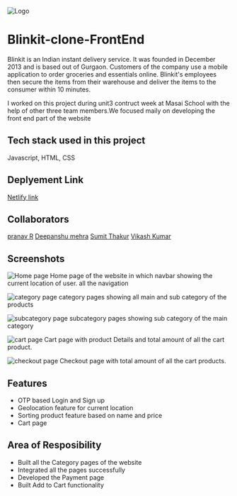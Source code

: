 ![Logo](https://i.imgur.com/zktE2y7.jpg)

# Blinkit-clone-FrontEnd

Blinkit is an Indian instant delivery service. It was founded in December 2013 and is based out of Gurgaon. Customers of the company use a mobile application to order groceries and essentials online. Blinkit's employees then secure the items from their warehouse and deliver the items to the consumer within 10 minutes.

I worked on this project during unit3 contruct week at Masai School with the help of other three team members.We focused maily on developing the front end part of the website

## Tech stack used in this project

Javascript, HTML, CSS

## Deplyement Link

<a href="https://unruffled-mcnulty-573d70.netlify.app/">Netlify link</a>

## Collaborators

<a href="">pranav R</a>
<a href="">Deepanshu mehra</a>
<a href="">Sumit Thakur</a>
<a href="">Vikash Kumar</a>

## Screenshots

![Home page](https://i.imgur.com/5lu9ulf.png)
 Home page of the website in which navbar showing the current location of user. all the navigation

![category page](https://i.imgur.com/5OVNNev.png)
category pages showing all main and sub category of the products


![subcategory page](https://i.imgur.com/pJEXCMW.png)
subcategory pages showing sub category of the main category

![cart page](https://i.imgur.com/C5218J6.png)
Cart page with product Details and total amount of all the cart product.

![checkout page](https://i.imgur.com/hgFkpFb.png)
Checkout page with total amount of all the cart products.




## Features
 
- OTP based Login and Sign up
- Geolocation feature for current location
- Sorting product feature based on name and price
- Cart page


## Area of Resposibility

- Built all the Category pages of the website
- Integrated all the pages successfully
- Developed the Payment page
- Built Add to Cart functionality

